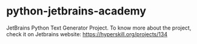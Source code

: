 # python-jetbrains-academy
JetBrains Python Text Generator Project.
To know more about the project, check it on Jetbrains website: https://hyperskill.org/projects/134
